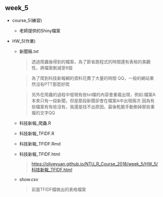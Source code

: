 ## week_5
* course_5(練習)
    - 老師提供的Shiny檔案

* HW_5(作業)
    - 新聞稿.txt
    
      > 透過爬蟲後得到的檔案，為了節省跑程式的時間還有表格的美觀性，將檔案刪減至6個
      
      > 為了爬到科技新報網的資料花費了大量的時間 QQ，一般的網站果然沒有PTT那麼好爬
      
      > 另外在爬蟲的過程中發現有些txt檔的內容會重複出現，例如:檔案A本來只有一段新聞，但是那段新聞卻會在檔案A中出現兩次
        因為有些檔案有有些沒有，我還是找不出原因，最後乾脆手動刪掉那些重複的文字QQ
      
    - 科技新報_爬蟲.R
    - 科技新報_TFIDF.R
    - 科技新報_TFIDF.Rmd
    - 科技新報_TFIDF.html 
    
      > https://oliveyuan.github.io/NTU_R_Course_2018/week_5/HW_5/科技新報_TFIDF.html
      
    - show.csv
    
      > 前面TFIDF檔做出的表格檔案
